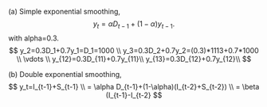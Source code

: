 (a) Simple exponential smoothing,
$$
y_t=\alpha D_{t-1}+({1-\alpha}) y_{t-1}.
$$
with alpha=0.3.
$$
y_2=0.3D_1+0.7y_1=D_1=1000 \\
y_3=0.3D_2+0.7y_2=(0.3)*1113+0.7*1000 \\
\vdots \\
y_{12}=0.3D_{11}+0.7y_{11}\\
y_{13}=0.3D_{12}+0.7y_{12}\\
$$ 

(b) Double exponential smoothing,
$$
y_t=I_{t-1}+S_{t-1} \\
= \alpha D_{t-1}+(1-\alpha)(I_{t-2}+S_{t-2}) \\
= \beta (I_{t-1}-I_{t-2}
$$

<!--stackedit_data:
eyJoaXN0b3J5IjpbNzEwODUzODc2LDkxNjcyNjQ1OCwtMTEyNz
kwMzk3MiwzMTMyODA5OTcsNzMwOTk4MTE2XX0=
-->